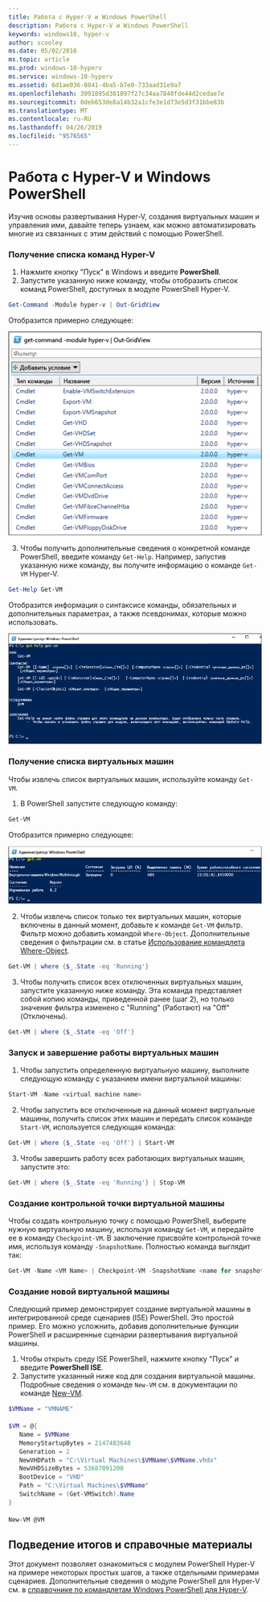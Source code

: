 ```yaml
---
title: Работа с Hyper-V и Windows PowerShell
description: Работа с Hyper-V и Windows PowerShell
keywords: windows10, hyper-v
author: scooley
ms.date: 05/02/2016
ms.topic: article
ms.prod: windows-10-hyperv
ms.service: windows-10-hyperv
ms.assetid: 6d1ae036-0841-4ba5-b7e0-733aad31e9a7
ms.openlocfilehash: 3991895d381897f27c34aa7840fde44d2cedae7e
ms.sourcegitcommit: 0deb653de8a14b32a1cfe3e1d73e5d3f31bbe83b
ms.translationtype: MT
ms.contentlocale: ru-RU
ms.lasthandoff: 04/26/2019
ms.locfileid: "9576565"
---
```

# <a name="working-with-hyper-v-and-windows-powershell"></a>Работа с Hyper-V и Windows PowerShell

Изучив основы развертывания Hyper-V, создания виртуальных машин и управления ими, давайте теперь узнаем, как можно автоматизировать многие из связанных с этим действий с помощью PowerShell.

### <a name="return-a-list-of-hyper-v-commands"></a>Получение списка команд Hyper-V

1.  Нажмите кнопку "Пуск" в Windows и введите **PowerShell**.
2.  Запустите указанную ниже команду, чтобы отобразить список команд PowerShell, доступных в модуле PowerShell Hyper-V.

 ```powershell
Get-Command -Module hyper-v | Out-GridView
```
  Отобразится примерно следующее:

  ![](media\command_grid.png)

3. Чтобы получить дополнительные сведения о конкретной команде PowerShell, введите команду `Get-Help`. Например, запустив указанную ниже команду, вы получите информацию о команде `Get-VM` Hyper-V.

  ```powershell
Get-Help Get-VM
```
 Отобразится информация о синтаксисе команды, обязательных и дополнительных параметрах, а также псевдонимах, которые можно использовать.

 ![](media\get_help.png)


### <a name="return-a-list-of-virtual-machines"></a>Получение списка виртуальных машин

Чтобы извлечь список виртуальных машин, используйте команду `Get-VM`.

1. В PowerShell запустите следующую команду:
 
 ```powershell
Get-VM
```
 Отобразится примерно следующее:

 ![](media\get_vm.png)

2. Чтобы извлечь список только тех виртуальных машин, которые включены в данный момент, добавьте к команде `Get-VM` фильтр. Фильтр можно добавить командой `Where-Object`. Дополнительные сведения о фильтрации см. в статье [Использование командлета Where-Object](https://technet.microsoft.com/en-us/library/ee177028.aspx).   

 ```powershell
 Get-VM | where {$_.State -eq 'Running'}
 ```
3.  Чтобы получить список всех отключенных виртуальных машин, запустите указанную ниже команду. Эта команда представляет собой копию команды, приведенной ранее (шаг 2), но только значение фильтра изменено с "Running" (Работают) на "Off" (Отключены).

 ```powershell
 Get-VM | where {$_.State -eq 'Off'}
 ```

### <a name="start-and-shut-down-virtual-machines"></a>Запуск и завершение работы виртуальных машин

1. Чтобы запустить определенную виртуальную машину, выполните следующую команду с указанием имени виртуальной машины:

 ```powershell
 Start-VM -Name <virtual machine name>
 ```

2. Чтобы запустить все отключенные на данный момент виртуальные машины, получить список этих машин и передать список команде `Start-VM`, используется следующая команда:

  ```powershell
 Get-VM | where {$_.State -eq 'Off'} | Start-VM
 ```
3. Чтобы завершить работу всех работающих виртуальных машин, запустите это:
 
  ```powershell
 Get-VM | where {$_.State -eq 'Running'} | Stop-VM
 ```

### <a name="create-a-vm-checkpoint"></a>Создание контрольной точки виртуальной машины

Чтобы создать контрольную точку с помощью PowerShell, выберите нужную виртуальную машину, используя команду `Get-VM`, и передайте ее в команду `Checkpoint-VM`. В заключение присвойте контрольной точке имя, используя команду `-SnapshotName`. Полностью команда выглядит так:

 ```powershell
 Get-VM -Name <VM Name> | Checkpoint-VM -SnapshotName <name for snapshot>
 ```
### <a name="create-a-new-virtual-machine"></a>Создание новой виртуальной машины

Следующий пример демонстрирует создание виртуальной машины в интегрированной среде сценариев (ISE) PowerShell. Это простой пример. Его можно усложнить, добавив дополнительные функции PowerShell и расширенные сценарии развертывания виртуальной машины.

1. Чтобы открыть среду ISE PowerShell, нажмите кнопку "Пуск" и введите **PowerShell ISE**.
2. Запустите указанный ниже код для создания виртуальной машины. Подробные сведения о команде `New-VM` см. в документации по команде [New-VM](https://technet.microsoft.com/en-us/library/hh848537.aspx).

  ```powershell
 $VMName = "VMNAME"

 $VM = @{
     Name = $VMName 
     MemoryStartupBytes = 2147483648
     Generation = 2
     NewVHDPath = "C:\Virtual Machines\$VMName\$VMName.vhdx"
     NewVHDSizeBytes = 53687091200
     BootDevice = "VHD"
     Path = "C:\Virtual Machines\$VMName"
     SwitchName = (Get-VMSwitch).Name
 }

 New-VM @VM
  ```

## <a name="wrap-up-and-references"></a>Подведение итогов и справочные материалы

Этот документ позволяет ознакомиться с модулем PowerShell Hyper-V на примере некоторых простых шагов, а также отдельными примерами сценариев. Дополнительные сведения о модуле PowerShell для Hyper-V см. в [справочнике по командлетам Windows PowerShell для Hyper-V](https://technet.microsoft.com/%5Clibrary/Hh848559.aspx).  
 
